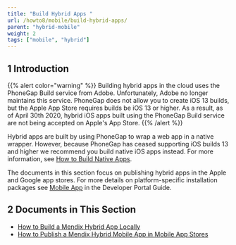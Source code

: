 ```yaml
---
title: "Build Hybrid Apps "
url: /howto8/mobile/build-hybrid-apps/
parent: "hybrid-mobile"
weight: 2
tags: ["mobile", "hybrid"]
---
```


## 1 Introduction

{{% alert color="warning" %}}
Building hybrid apps in the cloud uses the PhoneGap Build service from Adobe. Unfortunately, Adobe no longer maintains this service. PhoneGap does not allow you to create  iOS 13 builds, but the Apple App Store requires builds be iOS 13 or higher. As a result, as of April 30th 2020, hybrid iOS apps built using the PhoneGap Build service are not being accepted on Apple's App Store. 
{{% /alert %}}

Hybrid apps are built by using PhoneGap to wrap a web app in a native wrapper. However, because PhoneGap has ceased supporting iOS builds 13 and higher we recommend you build native iOS apps instead. For more information, see [How to Build Native Apps](/howto8/mobile/build-native-apps/).

The documents in this section focus on publishing hybrid apps in the Apple and Google app stores. For more details on platform-specific installation packages see [Mobile App](/developerportal/deploy/mobileapp/) in the Developer Portal Guide.

## 2 Documents in This Section

* [How to Build a Mendix Hybrid App Locally](/howto8/mobile/build-hybrid-locally/)
* [How to Publish a Mendix Hybrid Mobile App in Mobile App Stores](/howto8/mobile/publishing-a-mendix-hybrid-mobile-app-in-mobile-app-stores/)

